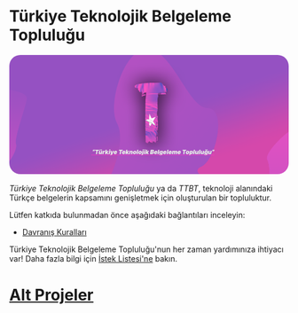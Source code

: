 # Türkiye Teknolojik Belgeleme Topluluğu

<img style="border-radius: 20px;" src="./gorsel/baslik.png"/>

*Türkiye Teknolojik Belgeleme Topluluğu* ya da *TTBT*,
teknoloji alanındaki Türkçe belgelerin kapsamını
genişletmek için oluşturulan bir topluluktur.

Lütfen katkıda bulunmadan önce aşağıdaki bağlantıları inceleyin:
- [Davranış Kuralları](davranis-kurallari.md)

Türkiye Teknolojik Belgeleme Topluluğu'nun her zaman
yardımınıza ihtiyacı var! Daha fazla bilgi için
[İstek Listesi'ne](istek-listesi.md) bakın.

# [Alt Projeler](alt-projeler.md)